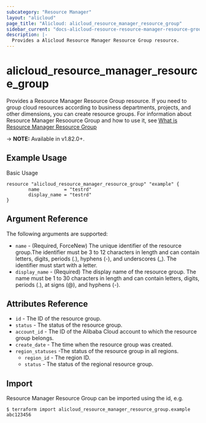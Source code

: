 ```yaml
---
subcategory: "Resource Manager"
layout: "alicloud"
page_title: "Alicloud: alicloud_resource_manager_resource_group"
sidebar_current: "docs-alicloud-resource-resource-manager-resource-group"
description: |-
  Provides a Alicloud Resource Manager Resource Group resource.
---
```


# alicloud\_resource\_manager\_resource\_group

Provides a Resource Manager Resource Group resource. If you need to group cloud resources according to business departments, projects, and other dimensions, you can create resource groups.
For information about Resource Manager Resoource Group and how to use it, see [What is Resource Manager Resource Group](https://www.alibabacloud.com/help/en/doc-detail/94485.htm)

-> **NOTE:** Available in v1.82.0+.

## Example Usage

Basic Usage

```
resource "alicloud_resource_manager_resource_group" "example" {
        name         = "testrd"
        display_name = "testrd" 
}
```
## Argument Reference

The following arguments are supported:

* `name` - (Required, ForceNew) The unique identifier of the resource group.The identifier must be 3 to 12 characters in length and can contain letters, digits, periods (.), hyphens (-), and underscores (_). The identifier must start with a letter.
* `display_name` - (Required) The display name of the resource group. The name must be 1 to 30 characters in length and can contain letters, digits, periods (.), at signs (@), and hyphens (-).

## Attributes Reference

* `id` - The ID of the resource group.
* `status` - The status of the resource group.
* `account_id` - The ID of the Alibaba Cloud account to which the resource group belongs.
* `create_date` - The time when the resource group was created.
* `region_statuses` -The status of the resource group in all regions. 
    - `region_id` - The region ID.
    - `status` - The status of the regional resource group. 

## Import

Resource Manager Resource Group can be imported using the id, e.g.

```
$ terraform import alicloud_resource_manager_resource_group.example abc123456
```
